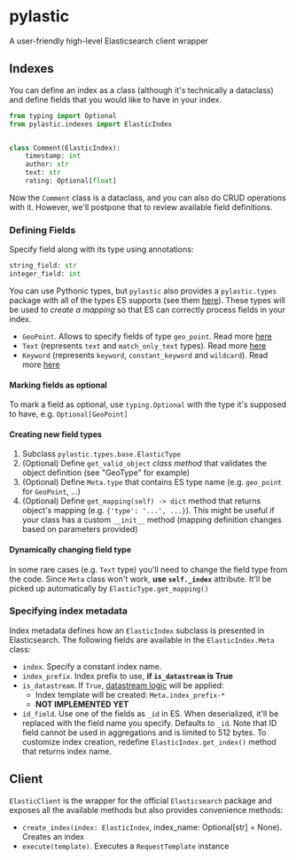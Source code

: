 # pylastic

A user-friendly high-level Elasticsearch client wrapper

## Indexes
You can define an index as a class (although it's technically a dataclass) and define
fields that you would like to have in your index. 

```Python
from typing import Optional
from pylastic.indexes import ElasticIndex


class Comment(ElasticIndex):
    timestamp: int
    author: str
    text: str
    rating: Optional[float]
```

Now the `Comment` class is a dataclass, and you can also do CRUD operations with it. However, we'll
postpone that to review available field definitions.

### Defining Fields
Specify field along with its type using annotations:
```python
string_field: str
integer_field: int
```
You can use Pythonic types, but `pylastic` also provides a `pylastic.types` package with all of the
types ES supports (see them [here](https://www.elastic.co/guide/en/elasticsearch/reference/current/mapping-types.html)).
These types will be used to *create a mapping* so that ES can correctly process fields in your index.

- `GeoPoint`. Allows to specify fields of type `geo_point`. Read more [here](https://www.elastic.co/guide/en/elasticsearch/reference/current/geo-point.html)
- `Text` (represents `text` and `match_only_text` types). Read more [here](https://www.elastic.co/guide/en/elasticsearch/reference/8.8/text.html)
- `Keyword` (represents `keyword`, `constant_keyword` and `wildcard`). Read more [here](https://www.elastic.co/guide/en/elasticsearch/reference/8.8/keyword.html#keyword)

#### Marking fields as optional
To mark a field as optional, use `typing.Optional` with the type it's supposed to have, e.g. `Optional[GeoPoint]`

#### Creating new field types
1. Subclass `pylastic.types.base.ElasticType`
2. (Optional) Define `get_valid_object` _class method_ that validates the object definition (see "GeoType" for example)
3. (Optional) Define `Meta.type` that contains ES type name (e.g. `geo_point` for `GeoPoint`, ...)
4. (Optional) Define `get_mapping(self) -> dict` method that returns object's mapping (e.g. `{'type': '...', ...}`).
This might be useful if your class has a custom `__init__` method (mapping definition changes based on parameters provided)

#### Dynamically changing field type
In some rare cases (e.g. `Text` type) you'll need to change the field type from the code. Since `Meta` class won't work,
**use `self._index`** attribute. It'll be picked up automatically by `ElasticType.get_mapping()`

### Specifying index metadata
Index metadata defines how an `ElasticIndex` subclass is presented in Elasticsearch. The following
fields are available in the `ElasticIndex.Meta` class:
- `index`. Specify a constant index name.
- `index_prefix`. Index prefix to use, **if `is_datastream` is True** 
- `is_datastream`. If `True`, [datastream logic](https://www.elastic.co/guide/en/elasticsearch/reference/current/data-streams.html)
will be applied:
  - Index template will be created: `Meta.index_prefix-*`
  - **NOT IMPLEMENTED YET**
- `id_field`. Use one of the fields as `_id` in ES. When deserialized, it'll be replaced with the field name you specify. Defaults to `_id`.
Note that ID field cannot be used in aggregations and is limited to 512 bytes.
To customize index creation, redefine `ElasticIndex.get_index()` method that returns index name.


## Client
`ElasticClient` is the wrapper for the official `Elasticsearch` package and exposes all the available methods but
also provides convenience methods:
- `create_index(index: ElasticIndex`, index_name: Optional[str] = None). Creates an index
- `execute(template)`. Executes a `RequestTemplate` instance

